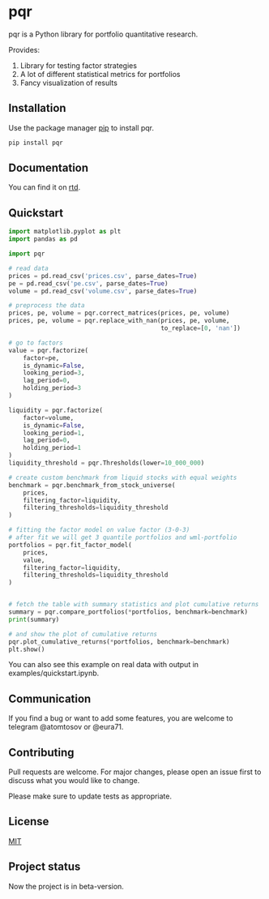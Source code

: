 # pqr

pqr is a Python library for portfolio quantitative research.

Provides:
  1. Library for testing factor strategies
  2. A lot of different statistical metrics for portfolios
  3. Fancy visualization of results

## Installation


Use the package manager [pip](https://pip.pypa.io/en/stable/) to install pqr.

```bash
pip install pqr
```

## Documentation

You can find it on [rtd](https://pqr.readthedocs.io/en/latest/index.html).

## Quickstart

```python
import matplotlib.pyplot as plt
import pandas as pd

import pqr

# read data
prices = pd.read_csv('prices.csv', parse_dates=True)
pe = pd.read_csv('pe.csv', parse_dates=True)
volume = pd.read_csv('volume.csv', parse_dates=True)

# preprocess the data
prices, pe, volume = pqr.correct_matrices(prices, pe, volume)
prices, pe, volume = pqr.replace_with_nan(prices, pe, volume,
                                          to_replace=[0, 'nan'])

# go to factors
value = pqr.factorize(
    factor=pe,
    is_dynamic=False,
    looking_period=3,
    lag_period=0,
    holding_period=3
)

liquidity = pqr.factorize(
    factor=volume,
    is_dynamic=False,
    looking_period=1,
    lag_period=0,
    holding_period=1
)
liquidity_threshold = pqr.Thresholds(lower=10_000_000)

# create custom benchmark from liquid stocks with equal weights
benchmark = pqr.benchmark_from_stock_universe(
    prices,
    filtering_factor=liquidity,
    filtering_thresholds=liquidity_threshold
)

# fitting the factor model on value factor (3-0-3)
# after fit we will get 3 quantile portfolios and wml-portfolio
portfolios = pqr.fit_factor_model(
    prices,
    value,
    filtering_factor=liquidity,
    filtering_thresholds=liquidity_threshold
)


# fetch the table with summary statistics and plot cumulative returns
summary = pqr.compare_portfolios(*portfolios, benchmark=benchmark)
print(summary)

# and show the plot of cumulative returns
pqr.plot_cumulative_returns(*portfolios, benchmark=benchmark)
plt.show()
```

You can also see this example on real data with output in examples/quickstart.ipynb.

## Communication
If you find a bug or want to add some features, you are welcome to telegram @atomtosov or @eura71.

## Contributing
Pull requests are welcome. For major changes, please open an issue first to discuss what you would like to change.

Please make sure to update tests as appropriate.

## License
[MIT](https://choosealicense.com/licenses/mit/)

## Project status
Now the project is in beta-version.
